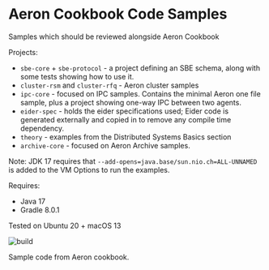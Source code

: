 # Aeron Cookbook Code Samples

Samples which should be reviewed alongside Aeron Cookbook

Projects:
- `sbe-core` + `sbe-protocol` - a project defining an SBE schema, along with some tests showing how to use it.
- `cluster-rsm` and `cluster-rfq` - Aeron cluster samples
- `ipc-core` - focused on IPC samples. Contains the minimal Aeron one file sample, plus a project showing one-way IPC between two agents.
- `eider-spec` - holds the eider specifications used; Eider code is generated externally and copied in to remove any compile time dependency.
- `theory` - examples from the Distributed Systems Basics section 
- `archive-core` - focused on Aeron Archive samples.

Note: JDK 17 requires that `--add-opens=java.base/sun.nio.ch=ALL-UNNAMED` is added to the VM Options to run the examples.

Requires:
- Java 17
- Gradle 8.0.1

Tested on Ubuntu 20 + macOS 13

 ![build](https://github.com/eleventy7/aeron-cookbook-code/workflows/JavaCI/badge.svg)
 
Sample code from Aeron cookbook.
